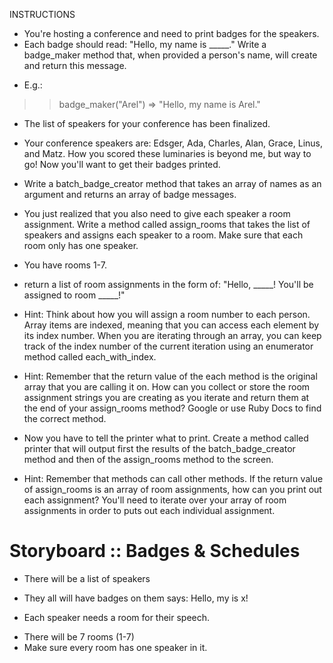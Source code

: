 INSTRUCTIONS

* You're hosting a conference and need to print badges for the speakers.
* Each badge should read: "Hello, my name is _____." Write a badge_maker method that, when provided a person's name, will create and return this message.
- E.g.:

>> badge_maker("Arel")
=> "Hello, my name is Arel."

* The list of speakers for your conference has been finalized.
* Your conference speakers are: Edsger, Ada, Charles, Alan, Grace, Linus, and Matz. How you scored these luminaries is beyond me, but way to go! Now you'll want to get their badges printed.
* Write a batch_badge_creator method that takes an array of names as an argument and returns an array of badge messages.
* You just realized that you also need to give each speaker a room assignment. Write a method called assign_rooms that takes the list of speakers and assigns each speaker to a room. Make sure that each room only has one speaker.

* You have rooms 1-7.
* return a list of room assignments in the form of: "Hello, _____! You'll be assigned to room _____!"

- Hint: Think about how you will assign a room number to each person. Array items are indexed, meaning that you can access each element by its index number. When you are iterating through an array, you can keep track of the index number of the current iteration using an enumerator method called each_with_index.

- Hint: Remember that the return value of the each method is the original array that you are calling it on. How can you collect or store the room assignment strings you are creating as you iterate and return them at the end of your assign_rooms method? Google or use Ruby Docs to find the correct method.
- Now you have to tell the printer what to print. Create a method called printer that will output first the results of the batch_badge_creator method and then of the assign_rooms method to the screen.

- Hint: Remember that methods can call other methods. If the return value of assign_rooms is an array of room assignments, how can you print out each assignment? You'll need to iterate over your array of room assignments in order to puts out each individual assignment.


# Storyboard :: Badges & Schedules

* There will be a list of speakers

* They all will have badges on them says: Hello, my is x!

* Each speaker needs a room for their speech.
- There will be 7 rooms (1-7)
- Make sure every room has one speaker in it.
